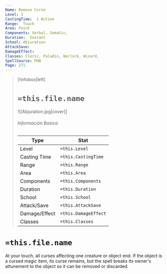 ```yaml
---
Name: Remove Curse
Level: 3
CastingTime:  1 Action 
Range:  Touch
Area: Point
Components: Verbal, Somatic, 
Duration:  Instant  
School: Abjuration
AttackSave: 
DamageEffect: 
Classes: Cleric, Paladin, Warlock, Wizard, 
SpellSource: PHB
Page: 271
---
```


>[!infobox|left]
># `=this.file.name`
>![[Abjuration.jpg|cover]]
> ###### Información Basica
> Type |  Stat |
> ---|---|
> Level | `=this.Level` |
> Casting Time | `=this.CastingTime` |
> Range | `=this.Range` |
> Area | `=this.Area` |
> Components | `=this.Components` |
> Duration | `=this.Duration` |
> School | `=this.School` |
> Attack/Save | `=this.AttackSave` |
> Damage/Effect | `=this.DamageEffect` |
> Classes | `=this.Classes` |

# `=this.file.name`
At your touch, all curses affecting one creature or object end. If the object is a cursed magic item, its curse remains, but the spell breaks its owner&#x27;s attunement to the object so it can be removed or discarded.



 


